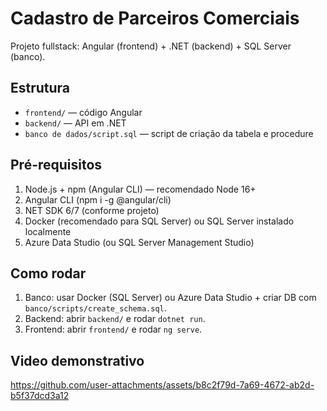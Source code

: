 # Cadastro de Parceiros Comerciais
Projeto fullstack: Angular (frontend) + .NET (backend) + SQL Server (banco).

## Estrutura
- `frontend/` — código Angular
- `backend/` — API em .NET
- `banco de dados/script.sql` — script de criação da tabela e procedure
 
## Pré-requisitos 
1. Node.js + npm (Angular CLI) — recomendado Node 16+ 
2. Angular CLI (npm i -g @angular/cli) 
3. NET SDK 6/7 (conforme projeto) 
4. Docker (recomendado para SQL Server) ou SQL Server instalado localmente 
5. Azure Data Studio (ou SQL Server Management Studio) 

## Como rodar 

1. Banco: usar Docker (SQL Server) ou Azure Data Studio + criar DB com `banco/scripts/create_schema.sql`.
2. Backend: abrir `backend/` e rodar `dotnet run`.
3. Frontend: abrir `frontend/` e rodar `ng serve`.

## Video demonstrativo

https://github.com/user-attachments/assets/b8c2f79d-7a69-4672-ab2d-b5f37dcd3a12

